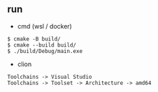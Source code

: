## run

- cmd (wsl / docker)

```
$ cmake -B build/
$ cmake --build build/
$ ./build/Debug/main.exe
```

- clion

```
Toolchains -> Visual Studio
Toolchains -> Toolset -> Architecture -> amd64
```
